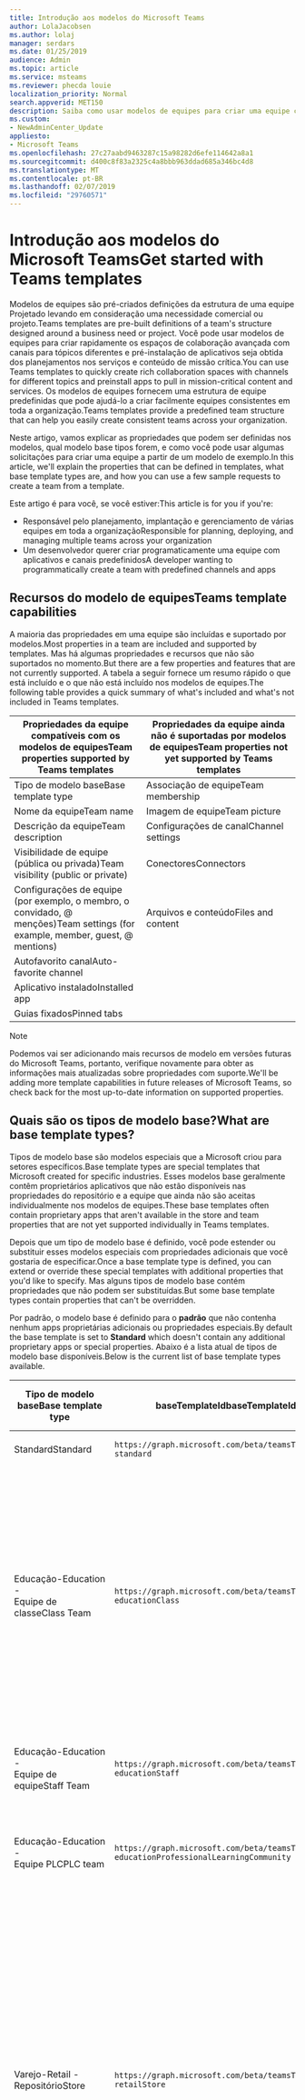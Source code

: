 ```yaml
---
title: Introdução aos modelos do Microsoft Teams
author: LolaJacobsen
ms.author: lolaj
manager: serdars
ms.date: 01/25/2019
audience: Admin
ms.topic: article
ms.service: msteams
ms.reviewer: phecda louie
localization_priority: Normal
search.appverid: MET150
description: Saiba como usar modelos de equipes para criar uma equipe com canais predefinidos.
ms.custom:
- NewAdminCenter_Update
appliesto:
- Microsoft Teams
ms.openlocfilehash: 27c27aabd9463287c15a98282d6efe114642a8a1
ms.sourcegitcommit: d400c8f83a2325c4a8bbb963ddad685a346bc4d8
ms.translationtype: MT
ms.contentlocale: pt-BR
ms.lasthandoff: 02/07/2019
ms.locfileid: "29760571"
---
```

# <a name="get-started-with-teams-templates"></a><span data-ttu-id="6cb94-103">Introdução aos modelos do Microsoft Teams</span><span class="sxs-lookup"><span data-stu-id="6cb94-103">Get started with Teams templates</span></span> 

<span data-ttu-id="6cb94-104">Modelos de equipes são pré-criados definições da estrutura de uma equipe Projetado levando em consideração uma necessidade comercial ou projeto.</span><span class="sxs-lookup"><span data-stu-id="6cb94-104">Teams templates are pre-built definitions of a team's structure designed around a business need or project.</span></span> <span data-ttu-id="6cb94-105">Você pode usar modelos de equipes para criar rapidamente os espaços de colaboração avançada com canais para tópicos diferentes e pré-instalação de aplicativos seja obtida dos planejamentos nos serviços e conteúdo de missão crítica.</span><span class="sxs-lookup"><span data-stu-id="6cb94-105">You can use Teams templates to quickly create rich collaboration spaces with channels for different topics and preinstall apps to pull in mission-critical content and services.</span></span> <span data-ttu-id="6cb94-106">Os modelos de equipes fornecem uma estrutura de equipe predefinidas que pode ajudá-lo a criar facilmente equipes consistentes em toda a organização.</span><span class="sxs-lookup"><span data-stu-id="6cb94-106">Teams templates provide a predefined team structure that can help you easily create consistent teams across your organization.</span></span> 

<span data-ttu-id="6cb94-107">Neste artigo, vamos explicar as propriedades que podem ser definidas nos modelos, qual modelo base tipos forem, e como você pode usar algumas solicitações para criar uma equipe a partir de um modelo de exemplo.</span><span class="sxs-lookup"><span data-stu-id="6cb94-107">In this article, we'll explain the properties that can be defined in templates, what base template types are, and how you can use a few sample requests to create a team from a template.</span></span>
 
<span data-ttu-id="6cb94-108">Este artigo é para você, se você estiver:</span><span class="sxs-lookup"><span data-stu-id="6cb94-108">This article is for you if you're:</span></span>

- <span data-ttu-id="6cb94-109">Responsável pelo planejamento, implantação e gerenciamento de várias equipes em toda a organização</span><span class="sxs-lookup"><span data-stu-id="6cb94-109">Responsible for planning, deploying, and managing multiple teams across your organization</span></span><br>
- <span data-ttu-id="6cb94-110">Um desenvolvedor querer criar programaticamente uma equipe com aplicativos e canais predefinidos</span><span class="sxs-lookup"><span data-stu-id="6cb94-110">A developer wanting to programmatically create a team with predefined channels and apps</span></span> 

## <a name="teams-template-capabilities"></a><span data-ttu-id="6cb94-111">Recursos do modelo de equipes</span><span class="sxs-lookup"><span data-stu-id="6cb94-111">Teams template capabilities</span></span>

<span data-ttu-id="6cb94-112">A maioria das propriedades em uma equipe são incluídas e suportado por modelos.</span><span class="sxs-lookup"><span data-stu-id="6cb94-112">Most properties in a team are included and supported by templates.</span></span> <span data-ttu-id="6cb94-113">Mas há algumas propriedades e recursos que não são suportados no momento.</span><span class="sxs-lookup"><span data-stu-id="6cb94-113">But there are a few properties and features that are not currently supported.</span></span> <span data-ttu-id="6cb94-114">A tabela a seguir fornece um resumo rápido o que está incluído e o que não está incluído nos modelos de equipes.</span><span class="sxs-lookup"><span data-stu-id="6cb94-114">The following table provides a quick summary of what's included and what's not included in Teams templates.</span></span>

| <span data-ttu-id="6cb94-115">**Propriedades da equipe compatíveis com os modelos de equipes**</span><span class="sxs-lookup"><span data-stu-id="6cb94-115">**Team properties supported by Teams templates**</span></span> | <span data-ttu-id="6cb94-116">**Propriedades da equipe ainda não é suportadas por modelos de equipes**</span><span class="sxs-lookup"><span data-stu-id="6cb94-116">**Team properties not yet supported by Teams templates**</span></span> |
| ------------------------------------------------ | -------------------------------------------------------- |
| <span data-ttu-id="6cb94-117">Tipo de modelo base</span><span class="sxs-lookup"><span data-stu-id="6cb94-117">Base template type</span></span> | <span data-ttu-id="6cb94-118">Associação de equipe</span><span class="sxs-lookup"><span data-stu-id="6cb94-118">Team membership</span></span> |
| <span data-ttu-id="6cb94-119">Nome da equipe</span><span class="sxs-lookup"><span data-stu-id="6cb94-119">Team name</span></span> | <span data-ttu-id="6cb94-120">Imagem de equipe</span><span class="sxs-lookup"><span data-stu-id="6cb94-120">Team picture</span></span> |
| <span data-ttu-id="6cb94-121">Descrição da equipe</span><span class="sxs-lookup"><span data-stu-id="6cb94-121">Team description</span></span> | <span data-ttu-id="6cb94-122">Configurações de canal</span><span class="sxs-lookup"><span data-stu-id="6cb94-122">Channel settings</span></span> |
| <span data-ttu-id="6cb94-123">Visibilidade de equipe (pública ou privada)</span><span class="sxs-lookup"><span data-stu-id="6cb94-123">Team visibility (public or private)</span></span> | <span data-ttu-id="6cb94-124">Conectores</span><span class="sxs-lookup"><span data-stu-id="6cb94-124">Connectors</span></span> |
| <span data-ttu-id="6cb94-125">Configurações de equipe (por exemplo, o membro, o convidado, @ menções)</span><span class="sxs-lookup"><span data-stu-id="6cb94-125">Team settings (for example, member, guest, @ mentions)</span></span> | <span data-ttu-id="6cb94-126">Arquivos e conteúdo</span><span class="sxs-lookup"><span data-stu-id="6cb94-126">Files and content</span></span> |
| <span data-ttu-id="6cb94-127">Autofavorito canal</span><span class="sxs-lookup"><span data-stu-id="6cb94-127">Auto-favorite channel</span></span> | |
| <span data-ttu-id="6cb94-128">Aplicativo instalado</span><span class="sxs-lookup"><span data-stu-id="6cb94-128">Installed app</span></span> | |
| <span data-ttu-id="6cb94-129">Guias fixados</span><span class="sxs-lookup"><span data-stu-id="6cb94-129">Pinned tabs</span></span> | | 

> [!NOTE]
> <span data-ttu-id="6cb94-130">Podemos vai ser adicionando mais recursos de modelo em versões futuras do Microsoft Teams, portanto, verifique novamente para obter as informações mais atualizadas sobre propriedades com suporte.</span><span class="sxs-lookup"><span data-stu-id="6cb94-130">We'll be adding more template capabilities in future releases of Microsoft Teams, so check back for the most up-to-date information on supported properties.</span></span>

## <a name="what-are-base-template-types"></a><span data-ttu-id="6cb94-131">Quais são os tipos de modelo base?</span><span class="sxs-lookup"><span data-stu-id="6cb94-131">What are base template types?</span></span>

<span data-ttu-id="6cb94-132">Tipos de modelo base são modelos especiais que a Microsoft criou para setores específicos.</span><span class="sxs-lookup"><span data-stu-id="6cb94-132">Base template types are special templates that Microsoft created for specific industries.</span></span> <span data-ttu-id="6cb94-133">Esses modelos base geralmente contêm proprietários aplicativos que não estão disponíveis nas propriedades do repositório e a equipe que ainda não são aceitas individualmente nos modelos de equipes.</span><span class="sxs-lookup"><span data-stu-id="6cb94-133">These base templates often contain proprietary apps that aren't available in the store and team properties that are not yet supported individually in Teams templates.</span></span>

<span data-ttu-id="6cb94-134">Depois que um tipo de modelo base é definido, você pode estender ou substituir esses modelos especiais com propriedades adicionais que você gostaria de especificar.</span><span class="sxs-lookup"><span data-stu-id="6cb94-134">Once a base template type is defined, you can extend or override these special templates with additional properties that you'd like to specify.</span></span> <span data-ttu-id="6cb94-135">Mas alguns tipos de modelo base contém propriedades que não podem ser substituídas.</span><span class="sxs-lookup"><span data-stu-id="6cb94-135">But some base template types contain properties that can't be overridden.</span></span> 

<span data-ttu-id="6cb94-136">Por padrão, o modelo base é definido para o **padrão** que não contenha nenhum apps proprietárias adicionais ou propriedades especiais.</span><span class="sxs-lookup"><span data-stu-id="6cb94-136">By default the base template is set to **Standard** which doesn't contain any additional proprietary apps or special properties.</span></span> <span data-ttu-id="6cb94-137">Abaixo é a lista atual de tipos de modelo base disponíveis.</span><span class="sxs-lookup"><span data-stu-id="6cb94-137">Below is the current list of base template types available.</span></span>

| <span data-ttu-id="6cb94-138">Tipo de modelo base</span><span class="sxs-lookup"><span data-stu-id="6cb94-138">Base template type</span></span> | <span data-ttu-id="6cb94-139">baseTemplateId</span><span class="sxs-lookup"><span data-stu-id="6cb94-139">baseTemplateId</span></span> | <span data-ttu-id="6cb94-140">Propriedades que acompanham este modelo base</span><span class="sxs-lookup"><span data-stu-id="6cb94-140">Properties that come with this base template</span></span> |
| ------------------ | -------------- | ----------------------------------------------------- |
| <span data-ttu-id="6cb94-141">Standard</span><span class="sxs-lookup"><span data-stu-id="6cb94-141">Standard</span></span> | `https://graph.microsoft.com/beta/teamsTemplates/`<br>`standard` | <span data-ttu-id="6cb94-142">Não há aplicativos adicionais e propriedades</span><span class="sxs-lookup"><span data-stu-id="6cb94-142">No additional apps and properties</span></span> |
| <span data-ttu-id="6cb94-143">Educação-</span><span class="sxs-lookup"><span data-stu-id="6cb94-143">Education -</span></span><br><span data-ttu-id="6cb94-144">Equipe de classe</span><span class="sxs-lookup"><span data-stu-id="6cb94-144">Class Team</span></span> | `https://graph.microsoft.com/beta/teamsTemplates/`<br>`educationClass` | <span data-ttu-id="6cb94-145">Aplicativos:</span><span class="sxs-lookup"><span data-stu-id="6cb94-145">Apps:</span></span><ul><li><span data-ttu-id="6cb94-146">Bloco de anotações de classe do OneNote (fixados a guia **Geral** )</span><span class="sxs-lookup"><span data-stu-id="6cb94-146">OneNote Class Notebook (pinned to the **General** tab)</span></span> </li><li><span data-ttu-id="6cb94-147">Aplicativo de atribuições (fixado a guia **Geral** )</span><span class="sxs-lookup"><span data-stu-id="6cb94-147">Assignments app (pinned to the **General** tab)</span></span></li></ul> <span data-ttu-id="6cb94-148">Propriedades de equipe:</span><span class="sxs-lookup"><span data-stu-id="6cb94-148">Team properties:</span></span><ul><li><span data-ttu-id="6cb94-149">Visibilidade da equipe é definido como **HiddenMembership** (não pode ser substituída)</span><span class="sxs-lookup"><span data-stu-id="6cb94-149">Team visibility set to **HiddenMembership** (cannot be overridden)</span></span></li></ul> |
| <span data-ttu-id="6cb94-150">Educação-</span><span class="sxs-lookup"><span data-stu-id="6cb94-150">Education -</span></span><br><span data-ttu-id="6cb94-151">Equipe de equipe</span><span class="sxs-lookup"><span data-stu-id="6cb94-151">Staff Team</span></span> | `https://graph.microsoft.com/beta/teamsTemplates/`<br>`educationStaff` | <span data-ttu-id="6cb94-152">Aplicativos:</span><span class="sxs-lookup"><span data-stu-id="6cb94-152">Apps:</span></span><ul><li><span data-ttu-id="6cb94-153">Bloco de anotações de equipe do OneNote (fixados a guia **Geral** )</span><span class="sxs-lookup"><span data-stu-id="6cb94-153">OneNote Staff Notebook (pinned to the **General** tab)</span></span></li></ul> |
|<span data-ttu-id="6cb94-154">Educação-</span><span class="sxs-lookup"><span data-stu-id="6cb94-154">Education -</span></span><br><span data-ttu-id="6cb94-155">Equipe PLC</span><span class="sxs-lookup"><span data-stu-id="6cb94-155">PLC team</span></span> |`https://graph.microsoft.com/beta/teamsTemplates/`<br>`educationProfessionalLearningCommunity` | <span data-ttu-id="6cb94-156">Aplicativos:</span><span class="sxs-lookup"><span data-stu-id="6cb94-156">Apps:</span></span><ul><li><span data-ttu-id="6cb94-157">Anotações do OneNote PLC (fixados a guia **Geral** )</span><span class="sxs-lookup"><span data-stu-id="6cb94-157">OneNote PLC Notebook (pinned to the **General** tab)</span></span></ul></li>|
| <span data-ttu-id="6cb94-158">Varejo-</span><span class="sxs-lookup"><span data-stu-id="6cb94-158">Retail -</span></span><br><span data-ttu-id="6cb94-159">Repositório</span><span class="sxs-lookup"><span data-stu-id="6cb94-159">Store</span></span> | `https://graph.microsoft.com/beta/teamsTemplates/`<br>`retailStore` | <span data-ttu-id="6cb94-160">Canais:</span><span class="sxs-lookup"><span data-stu-id="6cb94-160">Channels:</span></span><ul><li><span data-ttu-id="6cb94-161">Deslocar da entrega</span><span class="sxs-lookup"><span data-stu-id="6cb94-161">Shift handoff</span></span></li><li><span data-ttu-id="6cb94-162">Aprendizado</span><span class="sxs-lookup"><span data-stu-id="6cb94-162">Learning</span></span></li></ul><span data-ttu-id="6cb94-163">Propriedades da equipe</span><span class="sxs-lookup"><span data-stu-id="6cb94-163">Team properties</span></span><ul><li><span data-ttu-id="6cb94-164">Visibilidade da equipe pública</span><span class="sxs-lookup"><span data-stu-id="6cb94-164">Team visibility set to Public</span></span></li></ul><span data-ttu-id="6cb94-165">Permissões de membro</span><span class="sxs-lookup"><span data-stu-id="6cb94-165">Member permissions</span></span><ul><li><span data-ttu-id="6cb94-166">Impedir que os membros da criação, atualizem ou remoção de canais</span><span class="sxs-lookup"><span data-stu-id="6cb94-166">Prevent members from creating, updating, or removing channels</span></span></li><li><span data-ttu-id="6cb94-167">Impedir que os membros adicionem ou removam aplicativos</span><span class="sxs-lookup"><span data-stu-id="6cb94-167">Prevent members from adding or removing apps</span></span></li><li><span data-ttu-id="6cb94-168">Impedir que os membros da criação, atualizem ou remoção de conectores</span><span class="sxs-lookup"><span data-stu-id="6cb94-168">Prevent members from creating, updating, or removing connectors</span></span></li></ul> |
| <span data-ttu-id="6cb94-169">Varejo-</span><span class="sxs-lookup"><span data-stu-id="6cb94-169">Retail -</span></span><br><span data-ttu-id="6cb94-170">Gerenciador de colaboração</span><span class="sxs-lookup"><span data-stu-id="6cb94-170">Manager collaboration</span></span> | `https://graph.microsoft.com/beta/teamsTemplates/`<br>`retailManagerCollaboration` | <span data-ttu-id="6cb94-171">Canais:</span><span class="sxs-lookup"><span data-stu-id="6cb94-171">Channels:</span></span><ul><li><span data-ttu-id="6cb94-172">Deslocar da entrega</span><span class="sxs-lookup"><span data-stu-id="6cb94-172">Shift handoff</span></span></li><li><span data-ttu-id="6cb94-173">Aprendizado</span><span class="sxs-lookup"><span data-stu-id="6cb94-173">Learning</span></span></li></ul><span data-ttu-id="6cb94-174">Propriedades de equipe:</span><span class="sxs-lookup"><span data-stu-id="6cb94-174">Team properties:</span></span><ul><li><span data-ttu-id="6cb94-175">Visibilidade da equipe definida como privado</span><span class="sxs-lookup"><span data-stu-id="6cb94-175">Team visibility set to Private</span></span></li></ul><span data-ttu-id="6cb94-176">Permissões de membro:</span><span class="sxs-lookup"><span data-stu-id="6cb94-176">Member permissions:</span></span><ul><li><span data-ttu-id="6cb94-177">Impedir que os membros da criação, atualizem ou remoção de canais</span><span class="sxs-lookup"><span data-stu-id="6cb94-177">Prevent members from creating, updating, or removing channels</span></span></li><li><span data-ttu-id="6cb94-178">Impedir que os membros adicionem ou removam aplicativos</span><span class="sxs-lookup"><span data-stu-id="6cb94-178">Prevent members from adding or removing apps</span></span></li><li><span data-ttu-id="6cb94-179">Impedir que os membros da criação, atualizem ou remoção de conectores</span><span class="sxs-lookup"><span data-stu-id="6cb94-179">Prevent members from creating, updating, or removing connectors</span></span></li></ul>|
| <span data-ttu-id="6cb94-180">Saúde-</span><span class="sxs-lookup"><span data-stu-id="6cb94-180">Healthcare -</span></span><br><span data-ttu-id="6cb94-181">Bairro</span><span class="sxs-lookup"><span data-stu-id="6cb94-181">Ward</span></span> |`https://graph.microsoft.com/beta/teamsTemplates/`<br>`healthcareWard` |<span data-ttu-id="6cb94-182">Canais:</span><span class="sxs-lookup"><span data-stu-id="6cb94-182">Channels:</span></span> <ul><li><span data-ttu-id="6cb94-183">Anúncios\*</span><span class="sxs-lookup"><span data-stu-id="6cb94-183">Announcements\*</span></span></li><li><span data-ttu-id="6cb94-184">Huddles\*</span><span class="sxs-lookup"><span data-stu-id="6cb94-184">Huddles\*</span></span></li><li><span data-ttu-id="6cb94-185">Arredonda</span><span class="sxs-lookup"><span data-stu-id="6cb94-185">Rounds</span></span></li><li><span data-ttu-id="6cb94-186">Criação da equipe\*</span><span class="sxs-lookup"><span data-stu-id="6cb94-186">Staffing\*</span></span></li><li><span data-ttu-id="6cb94-187">Treinamento\*</span><span class="sxs-lookup"><span data-stu-id="6cb94-187">Training\*</span></span></li></ul><span data-ttu-id="6cb94-188">\*Canais de auto-favorited</span><span class="sxs-lookup"><span data-stu-id="6cb94-188">\*Auto-favorited channels</span></span> |
|<span data-ttu-id="6cb94-189">Saúde-</span><span class="sxs-lookup"><span data-stu-id="6cb94-189">Healthcare -</span></span><br><span data-ttu-id="6cb94-190">Hospital</span><span class="sxs-lookup"><span data-stu-id="6cb94-190">Hospital</span></span> | `https://graph.microsoft.com/beta/teamsTemplates/`<br>`healthcareHospital` |<span data-ttu-id="6cb94-191">Canais:</span><span class="sxs-lookup"><span data-stu-id="6cb94-191">Channels:</span></span><ul><li><span data-ttu-id="6cb94-192">Anúncios\*</span><span class="sxs-lookup"><span data-stu-id="6cb94-192">Announcements\*</span></span></li><li><span data-ttu-id="6cb94-193">Conformidade\*</span><span class="sxs-lookup"><span data-stu-id="6cb94-193">Compliance\*</span></span></li><li><span data-ttu-id="6cb94-194">Custódia</span><span class="sxs-lookup"><span data-stu-id="6cb94-194">Custodial</span></span></li><li><span data-ttu-id="6cb94-195">Recursos humanos</span><span class="sxs-lookup"><span data-stu-id="6cb94-195">Human Resources</span></span></li></li><li><span data-ttu-id="6cb94-196">Farmácia</span><span class="sxs-lookup"><span data-stu-id="6cb94-196">Pharmacy</span></span></li></ul><span data-ttu-id="6cb94-197">\*Auto-favorited channel</span><span class="sxs-lookup"><span data-stu-id="6cb94-197">\*Auto-favorited channel</span></span>|
|||

> [!NOTE]
> <span data-ttu-id="6cb94-198">Serão adicionados mais modelo base digita em futuras versões do Microsoft Teams, para verificar novamente as informações mais atualizadas sobre suporte a propriedades.</span><span class="sxs-lookup"><span data-stu-id="6cb94-198">We'll be adding more base template types in future releases of Microsoft Teams, so check back for the most up-to-date information on supported properties.</span></span>


## <a name="related-topics"></a><span data-ttu-id="6cb94-199">Tópicos relacionados</span><span class="sxs-lookup"><span data-stu-id="6cb94-199">Related topics</span></span>

- <span data-ttu-id="6cb94-200">[Criar equipe](https://docs.microsoft.com/graph/api/team-post?view=graph-rest-beta) (no modo de visualização)</span><span class="sxs-lookup"><span data-stu-id="6cb94-200">[Create team](https://docs.microsoft.com/graph/api/team-post?view=graph-rest-beta) (in preview)</span></span>
- [<span data-ttu-id="6cb94-201">Nova equipe</span><span class="sxs-lookup"><span data-stu-id="6cb94-201">New-Team</span></span>](https://docs.microsoft.com/powershell/module/teams/New-Team?view=teams-ps)
- [<span data-ttu-id="6cb94-202">Treinamento para o administrador do Microsoft Teams</span><span class="sxs-lookup"><span data-stu-id="6cb94-202">Admin training for Microsoft Teams</span></span>](itadmin-readiness.md)
- [<span data-ttu-id="6cb94-203">Introdução ao modelos de equipes de varejo</span><span class="sxs-lookup"><span data-stu-id="6cb94-203">Get started with Retail Teams templates</span></span>](get-started-with-retail-teams-templates.md)
- [<span data-ttu-id="6cb94-204">Introdução ao modelos de equipes de atendimento médico</span><span class="sxs-lookup"><span data-stu-id="6cb94-204">Get started with Healthcare Teams templates</span></span>](healthcare/healthcare-templates.md)
